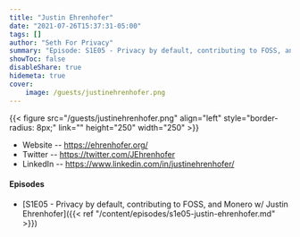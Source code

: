 ```yaml
---
title: "Justin Ehrenhofer"
date: "2021-07-26T15:37:31-05:00"
tags: []
author: "Seth For Privacy"
summary: "Episode: S1E05 - Privacy by default, contributing to FOSS, and Monero w/ Justin Ehrenhofer"
showToc: false
disableShare: true
hidemeta: true
cover:
    image: /guests/justinehrenhofer.png
---
```


{{< figure src="/guests/justinehrenhofer.png" align="left" style="border-radius: 8px;" link="" height="250" width="250" >}}

- Website -- https://ehrenhofer.org/
- Twitter -- https://twitter.com/JEhrenhofer
- LinkedIn -- https://www.linkedin.com/in/justinehrenhofer/

#### Episodes

- [S1E05 - Privacy by default, contributing to FOSS, and Monero w/ Justin Ehrenhofer]({{< ref "/content/episodes/s1e05-justin-ehrenhofer.md" >}})

